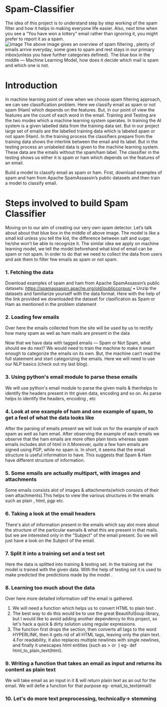 # Spam-Classifier
The idea of this project is to understand step by step working of the spam filter and how it helps in making everyone life easier. Also, next time when you see a “You have won a lottery” email rather than ignoring it, you might prefer to report it as a spam.  
![image](https://user-images.githubusercontent.com/89807104/168064080-da1ce94f-fa6e-47af-a5c7-984a6c03bb04.png)
The above image gives an overview of spam filtering , plenty of emails arrive everyday, some goes to spam and rest stays in our primary inbox(unless you have further categories defined). The blue box in the middle — Machine Learning Model, how does it decide which mail is spam and which one is not.

# Introduction
In machine learning point of view when we choose spam filtering approach, we can see classification problem. Here we classify email as spam or not spam (Ham) which depends on the features. But, in our point of view the features are the count of each word in the email. Training and Testing are the two modes which a machine learning system operates. In training the AI system is a given labelled data from the training data set. But in our project large set of emails are the labelled training data which is labeled spam or not spam (Ham). In the training process the classifiers prepare from the training data shows the interlink between the email and its label. But in the testing process an unlabeled data is given to the machine learning system. These data are the emails without the spam/ham label. The classifier in the testing shows us either it is spam or ham which depends on the features of an email.

Build a model to classify email as spam or ham. First, download examples of spam and ham from Apache SpamAssassin’s public datasets and then train a model to classify email.

# Steps involved to build Spam Classifier
Moving on to our aim of creating our very own spam detector. Let’s talk about about that blue box in the middle of above image. The model is like a small kid unless you tell the kid, the difference between salt and sugar, he/she won’t be able to recognize it. The similar idea we apply on machine learning model, we tell the model beforehand what kind of email can be spam or not spam. In order to do that we need to collect the data from users and ask them to filter few emails as spam or not spam.


### 1. Fetching the data
Download examples of spam and ham from Apache SpamAssassin’s public datasets: https://spamassassin.apache.org/old/publiccorpus/ • Unzip the datasets and familiarize yourself with the data format.
Here with the help of the link provided we downloaded the dataset for clasification as Spam or Ham as mentioned in the problem statement

### 2. Loading few emails
Over here the emails collected from the site will be used by us to rectify how many spam as well as ham mails are present in the data

Now that we have data with tagged emails — Spam or Not Spam, what should we do next? We would need to train the machine to make it smart enough to categorize the emails on its own. But, the machine can’t read the full statement and start categorizing the emails. Here we will need to use our NLP basics (check out my last blog).

### 3. Using python's email module to parse these emails
We will use python's email module to parse the given mails & thenhelps to identify the headers present in tht given data, encoding and so on. As parse helps to identify the headers, encoding , etc

### 4. Look at one example of ham and one example of spam, to get a feel of what the data looks like
After the parsing of emails present we will look on for the example of each spam as well as ham email. After observing the example of each emails we observe that the ham emails are more often plain texts whereas spam emails includes alot of html in it.Moreover, quite a few ham emails are signed using PGP, while no spam is. In 
short, it seems that the email structure is useful information to have.
This suggests that Spam & Ham have different structure of information.

### 5. Some emails are actually multipart, with images and attachments
Some emails consists alot of images & attachments(which consists of their own attachments).This helps to view the various structures in the emails such as plain , html, pgp etc.

### 6. Taking a look at the email headers
There's alot of information present in the emails which say alot more about the structure of the particular eamails & what this are present in that mails. but we are interested only in the "Subject" of the email present. So we will just have a look on the Subject of the email.

### 7. Split it into a training set and a test set
Here the data is splitted into training & testing set. In the training set the model is trained with the given data. With the help of testing set it is used to make predicted the predictions made by the model .

### 8. Learning too much about the data
Over here more detailed information odf the email is gathered.
1. We will need a function which helps us  to convert HTML to plain text .
2. The best way to do this would be to use the great BeautifulSoup library, but I would like to avoid adding another dependency to this project, so let's hack a quick & dirty solution using regular expressions.
3. The function first drops the <head> section, then converts all <a> tags to the word HYPERLINK, then it gets rid of all HTML tags, leaving only the plain text.
4.For readability, it also replaces multiple newlines with single newlines, and finally it unescapes html entities (such as &gt; or &nbsp;)
  eg- def html_to_plain_text(html).
  
 ### 9. Writing a function that takes an email as input and returns its content as plain text
  We will take email as an input in it & will return plaiin text as an out for the email. We will defie a function for that purpose
  eg- email_to_text(email)
  
### 10. Let's do more text preprocessing, technically-> stemming
  
  
